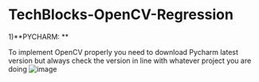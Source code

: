 # TechBlocks-OpenCV-Regression

1)**PYCHARM: **    


  To implement OpenCV properly you need to download Pycharm latest version but always check the version in line with whatever project you are doing
  ![image](https://github.com/code1me3up/TechBlocks-OpenCV-Regression/assets/118293414/bc708bf8-5e99-491e-a031-fd150dbc671b)





